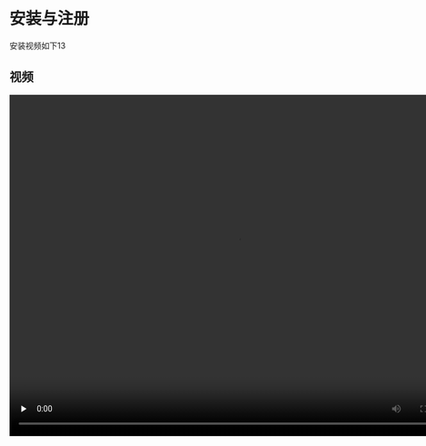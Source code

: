 # 安装与注册
安装视频如下13
## 视频

<video id="video" controls="" preload="none" height=600 
width=800>
    <source id="mp4" src="../video/720.mp4"  type="video/mp4">
</video>
